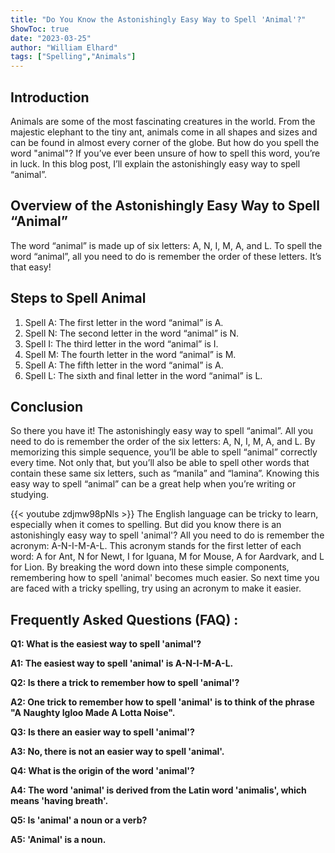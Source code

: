 ```yaml
---
title: "Do You Know the Astonishingly Easy Way to Spell 'Animal'?"
ShowToc: true 
date: "2023-03-25"
author: "William Elhard" 
tags: ["Spelling","Animals"]
---
```

## Introduction

Animals are some of the most fascinating creatures in the world. From the majestic elephant to the tiny ant, animals come in all shapes and sizes and can be found in almost every corner of the globe. But how do you spell the word "animal"? If you’ve ever been unsure of how to spell this word, you’re in luck. In this blog post, I’ll explain the astonishingly easy way to spell “animal”.

## Overview of the Astonishingly Easy Way to Spell “Animal”

The word “animal” is made up of six letters: A, N, I, M, A, and L. To spell the word “animal”, all you need to do is remember the order of these letters. It’s that easy!

## Steps to Spell Animal

1. Spell A: The first letter in the word “animal” is A.
2. Spell N: The second letter in the word “animal” is N.
3. Spell I: The third letter in the word “animal” is I.
4. Spell M: The fourth letter in the word “animal” is M.
5. Spell A: The fifth letter in the word “animal” is A.
6. Spell L: The sixth and final letter in the word “animal” is L.

## Conclusion

So there you have it! The astonishingly easy way to spell “animal”. All you need to do is remember the order of the six letters: A, N, I, M, A, and L. By memorizing this simple sequence, you’ll be able to spell “animal” correctly every time. Not only that, but you’ll also be able to spell other words that contain these same six letters, such as “manila” and “lamina”. Knowing this easy way to spell “animal” can be a great help when you’re writing or studying.

{{< youtube zdjmw98pNls >}} 
The English language can be tricky to learn, especially when it comes to spelling. But did you know there is an astonishingly easy way to spell 'animal'? All you need to do is remember the acronym: A-N-I-M-A-L. This acronym stands for the first letter of each word: A for Ant, N for Newt, I for Iguana, M for Mouse, A for Aardvark, and L for Lion. By breaking the word down into these simple components, remembering how to spell 'animal' becomes much easier. So next time you are faced with a tricky spelling, try using an acronym to make it easier.

## Frequently Asked Questions (FAQ) :
**Q1: What is the easiest way to spell 'animal'?**

**A1: The easiest way to spell 'animal' is A-N-I-M-A-L.**

**Q2: Is there a trick to remember how to spell 'animal'?**

**A2: One trick to remember how to spell 'animal' is to think of the phrase "A Naughty Igloo Made A Lotta Noise".**

**Q3: Is there an easier way to spell 'animal'?**

**A3: No, there is not an easier way to spell 'animal'.**

**Q4: What is the origin of the word 'animal'?**

**A4: The word 'animal' is derived from the Latin word 'animalis', which means 'having breath'.**

**Q5: Is 'animal' a noun or a verb?**

**A5: 'Animal' is a noun.**





